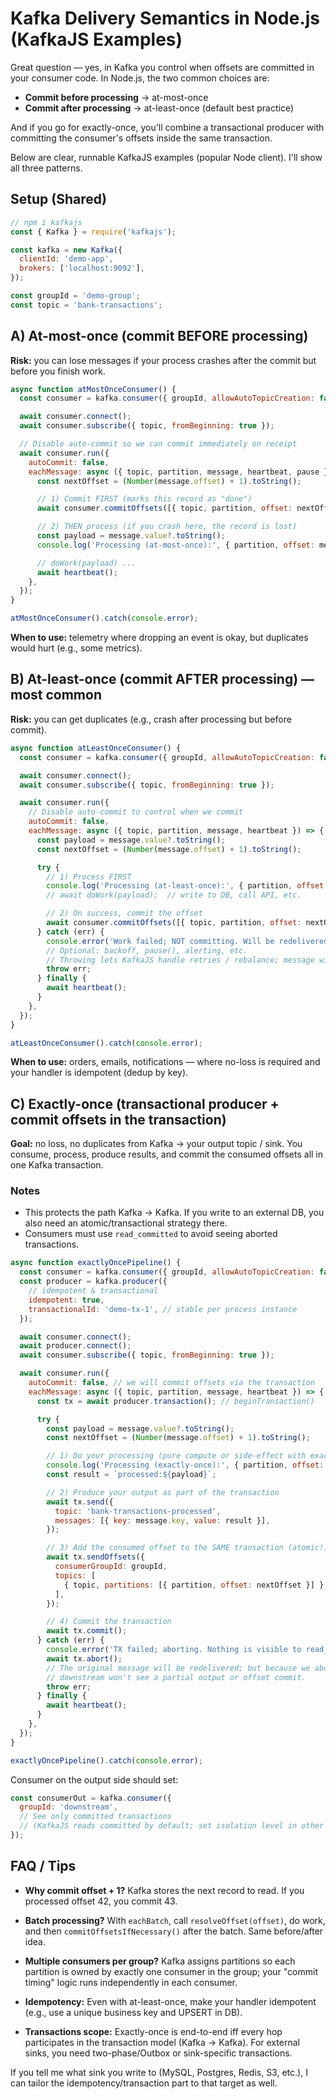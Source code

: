 # Kafka Delivery Semantics in Node.js (KafkaJS Examples)

Great question — yes, in Kafka you control when offsets are committed in your consumer code. In Node.js, the two common choices are:

- **Commit before processing** → at-most-once
- **Commit after processing** → at-least-once (default best practice)

And if you go for exactly-once, you'll combine a transactional producer with committing the consumer's offsets inside the same transaction.

Below are clear, runnable KafkaJS examples (popular Node client). I'll show all three patterns.

## Setup (Shared)

```javascript
// npm i kafkajs
const { Kafka } = require('kafkajs');

const kafka = new Kafka({
  clientId: 'demo-app',
  brokers: ['localhost:9092'],
});

const groupId = 'demo-group';
const topic = 'bank-transactions';
```

## A) At-most-once (commit BEFORE processing)

**Risk:** you can lose messages if your process crashes after the commit but before you finish work.

```javascript
async function atMostOnceConsumer() {
  const consumer = kafka.consumer({ groupId, allowAutoTopicCreation: false, retry: { retries: 0 } });

  await consumer.connect();
  await consumer.subscribe({ topic, fromBeginning: true });

  // Disable auto-commit so we can commit immediately on receipt
  await consumer.run({
    autoCommit: false,
    eachMessage: async ({ topic, partition, message, heartbeat, pause }) => {
      const nextOffset = (Number(message.offset) + 1).toString();

      // 1) Commit FIRST (marks this record as "done")
      await consumer.commitOffsets([{ topic, partition, offset: nextOffset }]);

      // 2) THEN process (if you crash here, the record is lost)
      const payload = message.value?.toString();
      console.log('Processing (at-most-once):', { partition, offset: message.offset, payload });

      // doWork(payload) ...
      await heartbeat();
    },
  });
}

atMostOnceConsumer().catch(console.error);
```

**When to use:** telemetry where dropping an event is okay, but duplicates would hurt (e.g., some metrics).

## B) At-least-once (commit AFTER processing) — most common

**Risk:** you can get duplicates (e.g., crash after processing but before commit).

```javascript
async function atLeastOnceConsumer() {
  const consumer = kafka.consumer({ groupId, allowAutoTopicCreation: false });

  await consumer.connect();
  await consumer.subscribe({ topic, fromBeginning: true });

  await consumer.run({
    // Disable auto-commit to control when we commit
    autoCommit: false,
    eachMessage: async ({ topic, partition, message, heartbeat }) => {
      const payload = message.value?.toString();
      const nextOffset = (Number(message.offset) + 1).toString();

      try {
        // 1) Process FIRST
        console.log('Processing (at-least-once):', { partition, offset: message.offset, payload });
        // await doWork(payload);  // write to DB, call API, etc.

        // 2) On success, commit the offset
        await consumer.commitOffsets([{ topic, partition, offset: nextOffset }]);
      } catch (err) {
        console.error('Work failed; NOT committing. Will be redelivered.', err);
        // Optional: backoff, pause(), alerting, etc.
        // Throwing lets KafkaJS handle retries / rebalance; message will reappear (duplicate)
        throw err;
      } finally {
        await heartbeat();
      }
    },
  });
}

atLeastOnceConsumer().catch(console.error);
```

**When to use:** orders, emails, notifications — where no-loss is required and your handler is idempotent (dedup by key).

## C) Exactly-once (transactional producer + commit offsets in the transaction)

**Goal:** no loss, no duplicates from Kafka → your output topic / sink. You consume, process, produce results, and commit the consumed offsets all in one Kafka transaction.

### Notes
- This protects the path Kafka → Kafka. If you write to an external DB, you also need an atomic/transactional strategy there.
- Consumers must use `read_committed` to avoid seeing aborted transactions.

```javascript
async function exactlyOncePipeline() {
  const consumer = kafka.consumer({ groupId, allowAutoTopicCreation: false });
  const producer = kafka.producer({
    // idempotent & transactional
    idempotent: true,
    transactionalId: 'demo-tx-1', // stable per process instance
  });

  await consumer.connect();
  await producer.connect();
  await consumer.subscribe({ topic, fromBeginning: true });

  await consumer.run({
    autoCommit: false, // we will commit offsets via the transaction
    eachMessage: async ({ topic, partition, message, heartbeat }) => {
      const tx = await producer.transaction(); // beginTransaction()

      try {
        const payload = message.value?.toString();
        const nextOffset = (Number(message.offset) + 1).toString();

        // 1) Do your processing (pure compute or side-effect with exactly-once guarantees)
        console.log('Processing (exactly-once):', { partition, offset: message.offset, payload });
        const result = `processed:${payload}`;

        // 2) Produce your output as part of the transaction
        await tx.send({
          topic: 'bank-transactions-processed',
          messages: [{ key: message.key, value: result }],
        });

        // 3) Add the consumed offset to the SAME transaction (atomic!)
        await tx.sendOffsets({
          consumerGroupId: groupId,
          topics: [
            { topic, partitions: [{ partition, offset: nextOffset }] },
          ],
        });

        // 4) Commit the transaction
        await tx.commit();
      } catch (err) {
        console.error('TX failed; aborting. Nothing is visible to read_committed consumers.', err);
        await tx.abort();
        // The original message will be redelivered; but because we aborted,
        // downstream won't see a partial output or offset commit.
        throw err;
      } finally {
        await heartbeat();
      }
    },
  });
}

exactlyOncePipeline().catch(console.error);
```

Consumer on the output side should set:

```javascript
const consumerOut = kafka.consumer({
  groupId: 'downstream',
  // See only committed transactions
  // (KafkaJS reads committed by default; set isolation level in other clients if needed)
});
```

## FAQ / Tips

- **Why commit offset + 1?** Kafka stores the next record to read. If you processed offset 42, you commit 43.

- **Batch processing?** With `eachBatch`, call `resolveOffset(offset)`, do work, and then `commitOffsetsIfNecessary()` after the batch. Same before/after idea.

- **Multiple consumers per group?** Kafka assigns partitions so each partition is owned by exactly one consumer in the group; your "commit timing" logic runs independently in each consumer.

- **Idempotency:** Even with at-least-once, make your handler idempotent (e.g., use a unique business key and UPSERT in DB).

- **Transactions scope:** Exactly-once is end-to-end iff every hop participates in the transaction model (Kafka → Kafka). For external sinks, you need two-phase/Outbox or sink-specific transactions.

If you tell me what sink you write to (MySQL, Postgres, Redis, S3, etc.), I can tailor the idempotency/transaction part to that target as well.